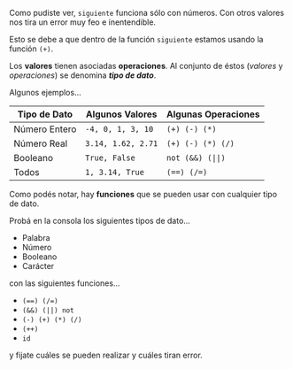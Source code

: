 Como pudiste ver, `siguiente` funciona sólo con números. Con otros valores nos tira un error muy feo e inentendible.

Esto se debe a que dentro de la función `siguiente` estamos usando la función `(+)`.

Los **valores** tienen asociadas **operaciones**. Al conjunto de éstos (_valores_ y _operaciones_) se denomina _**tipo de dato**_.

Algunos ejemplos...

| Tipo de Dato   | Algunos Valores    | Algunas Operaciones |
|----------------|--------------------|---------------------|
| Número Entero  | `-4, 0, 1, 3, 10`  |`(+) (-) (*)`        |
| Número Real    | `3.14, 1.62, 2.71` |`(+) (-) (*) (/)`    |
| Booleano       | `True, False`      |`not (&&) (\|\|)`    |
| Todos          | `1, 3.14, True`    |`(==) (/=)`          |

Como podés notar, hay **funciones** que se pueden usar con cualquier tipo de dato. 

Probá en la consola los siguientes tipos de dato...

* Palabra
* Número
* Booleano
* Carácter

con las siguientes funciones...

* `(==) (/=)`
* `(&&) (||) not`
* `(-) (+) (*) (/)`
* `(++)`
* `id`

y fijate cuáles se pueden realizar y cuáles tiran error.